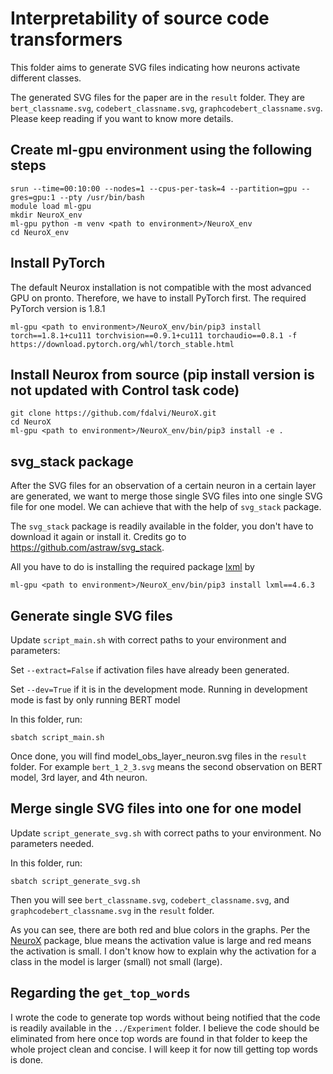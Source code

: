 # Interpretability of source code transformers
This folder aims to generate SVG files indicating how neurons activate different
classes.

The generated SVG files for the paper are in the `result` folder. They are `bert_classname.svg`,
`codebert_classname.svg`, `graphcodebert_classname.svg`. Please keep reading if
you want to know more details.


## Create ml-gpu environment using the following steps
```
srun --time=00:10:00 --nodes=1 --cpus-per-task=4 --partition=gpu --gres=gpu:1 --pty /usr/bin/bash  
module load ml-gpu  
mkdir NeuroX_env  
ml-gpu python -m venv <path to environment>/NeuroX_env  
cd NeuroX_env
```


## Install PyTorch

The default Neurox installation is not compatible with the most advanced GPU on
pronto. Therefore, we have to install PyTorch first. The required PyTorch version
is 1.8.1
```
ml-gpu <path to environment>/NeuroX_env/bin/pip3 install torch==1.8.1+cu111 torchvision==0.9.1+cu111 torchaudio==0.8.1 -f https://download.pytorch.org/whl/torch_stable.html
```

## Install Neurox from source (pip install version is not updated with Control task code)
```
git clone https://github.com/fdalvi/NeuroX.git  
cd NeuroX
ml-gpu <path to environment>/NeuroX_env/bin/pip3 install -e .  
```

## svg_stack package
After the SVG files for an observation of a certain neuron in a certain layer are
generated, we want to merge those single SVG files into one single SVG file for
one model. We can achieve that with the help of `svg_stack` package.

The `svg_stack` package is readily available in the folder, you don't have to
download it again or install it. Credits go to https://github.com/astraw/svg_stack.

All you have to do is installing the required package [lxml](https://lxml.de/installation.html)
by

```
ml-gpu <path to environment>/NeuroX_env/bin/pip3 install lxml==4.6.3
```


## Generate single SVG files
Update `script_main.sh` with correct paths to your environment and parameters:

Set `--extract=False` if activation files have already been generated.

Set `--dev=True` if it is in the development mode. Running in development mode is fast by only running BERT model

In this folder, run:
```
sbatch script_main.sh
```

Once done, you will find model_obs_layer_neuron.svg files in the `result` folder.
For example `bert_1_2_3.svg` means the second observation on BERT model, 3rd
layer, and 4th neuron.


## Merge single SVG files into one for one model
Update `script_generate_svg.sh` with correct paths to your environment. No parameters
needed.

In this folder, run:
```
sbatch script_generate_svg.sh
```

Then you will see `bert_classname.svg`, `codebert_classname.svg`, and
`graphcodebert_classname.svg` in the `result` folder.

As you can see, there are both red and blue colors in the graphs. Per the [NeuroX](https://neurox.qcri.org/docs/neurox.analysis.html#module-neurox.analysis.visualization) package, blue means the activation value is large
and red means the activation is small. I don't know how to explain why the
activation for a class in the model is larger (small) not small (large).


## Regarding the `get_top_words`
I wrote the code to generate top words without being notified that the code is readily
available in the `../Experiment` folder. I believe the code should be eliminated from here
once top words are found in that folder to keep the whole project clean and concise.
I will keep it for now till getting top words is done.
